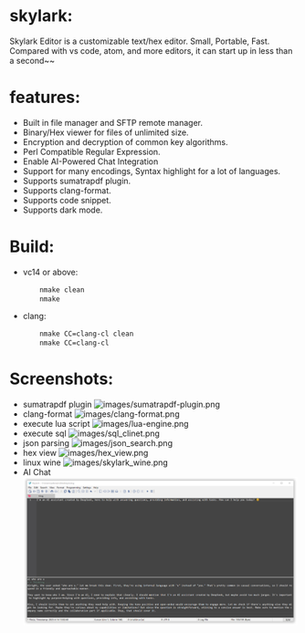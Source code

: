 # skylark:
Skylark Editor is a customizable text/hex editor. Small, Portable, Fast.  
Compared with vs code, atom, and more editors, it can start up in less than a second~~  
  
# features:
* Built in file manager and SFTP remote manager.  
* Binary/Hex viewer for files of unlimited size.  
* Encryption and decryption of common key algorithms.  
* Perl Compatible Regular Expression.  
* Enable AI-Powered Chat Integration  
* Support for many encodings, Syntax highlight for a lot of languages.  
* Supports sumatrapdf plugin.  
* Supports clang-format.  
* Supports code snippet.  
* Supports dark mode. 

# Build:
* vc14 or above:
  ```
      nmake clean
      nmake
  ```
* clang:
  ```
      nmake CC=clang-cl clean
      nmake CC=clang-cl
  ```
# Screenshots:
* sumatrapdf plugin
![images/sumatrapdf-plugin.png](images/sumatrapdf-plugin.png)
* clang-format
![images/clang-format.png](images/clang-format.png)
* execute lua script
![images/lua-engine.png](images/lua-engine.png)
* execute sql
![images/sql_clinet.png](images/sql_client.png)
* json parsing
![images/json_search.png](images/json_search.png)
* hex view
![images/hex_view.png](images/hex_view.png)
* linux wine
![images/skylark_wine.png](images/skylark_wine.png)
* AI Chat
![images/skylark_wine.png](images/ai_chat.png)
